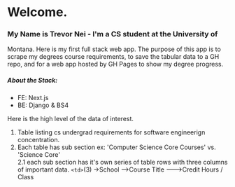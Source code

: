 # Welcome.

### My Name is Trevor Nei - I'm a CS student at the University of

Montana. Here is my first full stack web app. The purpose of this app is to
scrape my degrees course requirements, to save the tabular data to a GH repo,
and for a web app hosted by GH Pages to show my degree progress.

##### About the Stack:

- FE: Next.js
- BE: Django & BS4

Here is the high level of the data of interest.

1. Table listing cs undergrad requirements for software engineerign
   concentration.
2. Each table has sub section ex: 'Computer Science Core Courses' vs. 'Science
   Core'  
   2.1 each sub section has it's own series of table rows with three columns of
   important data. `<td>`(3) ->School -->Course Title --->Credit Hours / Class
